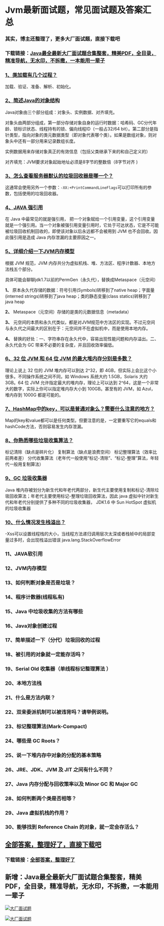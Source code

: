 # Jvm最新面试题，常见面试题及答案汇总

### 其实，博主还整理了，更多大厂面试题，直接下载吧

### 下载链接：[Java最全最新大厂面试题合集整套，精美PDF，全目录，精准导航，无水印，不拆撒，一本能用一辈子](https://github.com/liantengda/JavaEngineerBooks/blob/master/docs/index.md)



### [1、类加载有几个过程？](https://github.com/liantengda/JavaEngineerBooks/blob/master/docs/Jvm/Jvm最新面试题，常见面试题及答案汇总.md#1类加载有几个过程)  


加载、验证、准备、解析、初始化。


### [2、简述Java的对象结构](https://github.com/liantengda/JavaEngineerBooks/blob/master/docs/Jvm/Jvm最新面试题，常见面试题及答案汇总.md#2简述java的对象结构)  


Java对象由三个部分组成：对象头、实例数据、对齐填充。

对象头由两部分组成，第一部分存储对象自身的运行时数据：哈希码、GC分代年龄、锁标识状态、线程持有的锁、偏向线程ID（一般占32/64 bit）。第二部分是指针类型，指向对象的类元数据类型（即对象代表哪个类）。如果是数组对象，则对象头中还有一部分用来记录数组长度。

实例数据用来存储对象真正的有效信息（包括父类继承下来的和自己定义的）

对齐填充：JVM要求对象起始地址必须是8字节的整数倍（8字节对齐 )


### [3、怎么查看服务器默认的垃圾回收器是哪一个？](https://github.com/liantengda/JavaEngineerBooks/blob/master/docs/Jvm/Jvm最新面试题，常见面试题及答案汇总.md#3怎么查看服务器默认的垃圾回收器是哪一个)  


这通常会使用另外一个参数：`-XX:+PrintCommandLineFlags`可以打印所有的参数，包括使用的垃圾回收器。


### [4、JAVA 强引用](https://github.com/liantengda/JavaEngineerBooks/blob/master/docs/Jvm/Jvm最新面试题，常见面试题及答案汇总.md#4java-强引用)  


在 Java 中最常见的就是强引用， 把一个对象赋给一个引用变量，这个引用变量就是一个强引用。当一个对象被强引用变量引用时，它处于可达状态，它是不可能被垃圾回收机制回收的，即使该对象以后永远都不会被用到 JVM 也不会回收。因此强引用是造成 Java 内存泄漏的主要原因之一。


### [5、详细介绍一下JVM内存模型](https://github.com/liantengda/JavaEngineerBooks/blob/master/docs/Jvm/Jvm最新面试题，常见面试题及答案汇总.md#5详细介绍一下jvm内存模型)  


根据 JVM 规范，JVM 内存共分为虚拟机栈、堆、方法区、程序计数器、本地方法栈五个部分。

具体可能会聊聊jdk1.7以前的PermGen（永久代），替换成Metaspace（元空间）

**1、** 原本永久代存储的数据：符号引用(Symbols)转移到了native heap；字面量(interned strings)转移到了java heap；类的静态变量(class statics)转移到了java heap

**2、** Metaspace（元空间）存储的是类的元数据信息（metadata）

**3、** 元空间的本质和永久代类似，都是对JVM规范中方法区的实现。不过元空间与永久代之间最大的区别在于：元空间并不在虚拟机中，而是使用本地内存。

**4、** 替换的好处：一、字符串存在永久代中，容易出现性能问题和内存溢出。二、永久代会为 GC 带来不必要的复杂度，并且回收效率偏低。


### [6、32 位 JVM 和 64 位 JVM 的最大堆内存分别是多数？](https://github.com/liantengda/JavaEngineerBooks/blob/master/docs/Jvm/Jvm最新面试题，常见面试题及答案汇总.md#632-位-jvm-和-64-位-jvm-的最大堆内存分别是多数)  


理论上说上 32 位的 JVM 堆内存可以到达 2^32，即 4GB，但实际上会比这个小很多。不同操作系统之间不同，如 Windows 系统大约 1.5GB，Solaris 大约3GB。64 位 JVM 允许指定最大的堆内存，理论上可以达到 2^64，这是一个非常大的数字，实际上你可以指定堆内存大小到 100GB。甚至有的 JVM，如 Azul，堆内存到 1000G 都是可能的。


### [7、HashMap中的key，可以是普通对象么？需要什么注意的地方？](https://github.com/liantengda/JavaEngineerBooks/blob/master/docs/Jvm/Jvm最新面试题，常见面试题及答案汇总.md#7hashmap中的key可以是普通对象么需要什么注意的地方)  


Map的key和value都可以是任何类型。但要注意的是，一定要重写它的equals和hashCode方法，否则容易发生内存泄漏。


### [8、你熟悉哪些垃圾收集算法？](https://github.com/liantengda/JavaEngineerBooks/blob/master/docs/Jvm/Jvm最新面试题，常见面试题及答案汇总.md#8你熟悉哪些垃圾收集算法)  


标记清除（缺点是碎片化） 复制算法（缺点是浪费空间） 标记整理算法（效率比前两者差） 分代收集算法（老年代一般使用“标记-清除”、“标记-整理”算法，年轻代一般用复制算法）


### [9、GC 垃圾收集器](https://github.com/liantengda/JavaEngineerBooks/blob/master/docs/Jvm/Jvm最新面试题，常见面试题及答案汇总.md#9gc-垃圾收集器)  


Java 堆内存被划分为新生代和年老代两部分，新生代主要使用复制和标记-清除垃圾回收算法；年老代主要使用标记-整理垃圾回收算法，因此 java 虚拟中针对新生代和年老代分别提供了多种不同的垃圾收集器， JDK1.6 中 Sun HotSpot 虚拟机的垃圾收集器


### [10、什么情况发生栈溢出？](https://github.com/liantengda/JavaEngineerBooks/blob/master/docs/Jvm/Jvm最新面试题，常见面试题及答案汇总.md#10什么情况发生栈溢出)  


-Xss可以设置线程栈的大小，当线程方法递归调用层次太深或者栈帧中的局部变量过多时，会出现栈溢出错误 java.lang.StackOverflowError


### 11、JAVA软引用
### 12、JVM内存模型
### 13、如何判断对象是否是垃圾？
### 14、程序计数器(线程私有)
### 15、Java 中垃圾收集的方法有哪些
### 16、Java对象创建过程
### 17、简单描述一下（分代）垃圾回收的过程
### 18、被引用的对象就一定能存活吗？
### 19、Serial Old 收集器（单线程标记整理算法 ）
### 20、本地方法栈
### 21、什么是方法内联？
### 22、双亲委派机制可以被违背吗？请举例说明。
### 23、标记整理算法(Mark-Compact)
### 24、哪些是 GC Roots？
### 25、说一下堆内存中对象的分配的基本策略
### 26、JRE、JDK、JVM 及 JIT 之间有什么不同？
### 27、Java 内存分配与回收策率以及 Minor GC 和 Major GC
### 28、如何判断两个类是否相等？
### 29、Java 虚拟机栈的作用？
### 30、能够找到 Reference Chain 的对象，就一定会存活么？




## [全部答案，整理好了，直接下载吧](https://github.com/liantengda/JavaEngineerBooks/blob/master/docs/daan.md)

### 下载链接：[全部答案，整理好了](https://github.com/liantengda/JavaEngineerBooks/blob/master/docs/daan.md)




## 新增：Java最全最新大厂面试题合集整套，精美PDF，全目录，精准导航，无水印，不拆撒，一本能用一辈子

[![大厂面试题](http://shasengbufa.com/1.jpg "叶子创业记")](http://shasengbufa.com/wechat.jpg "叶子创业记")

[![大厂面试题](http://shasengbufa.com/wechat.jpg "叶子创业记")](http://shasengbufa.com/wechat.jpg "叶子创业记")

